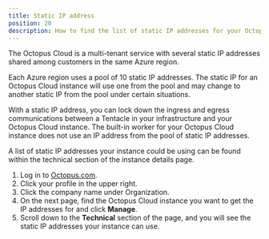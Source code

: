 ```yaml
---
title: Static IP address
position: 20
description: How to find the list of static IP addresses for your Octopus Cloud instance
---
```


The Octopus Cloud is a multi-tenant service with several static IP addresses shared among customers in the same Azure region.

Each Azure region uses a pool of 10 static IP addresses. The static IP for an Octopus Cloud instance will use one from the pool and may change to another static IP from the pool under certain situations.

With a static IP address, you can lock down the ingress and egress communications between a Tentacle in your infrastructure and your Octopus Cloud instance. The built-in worker for your Octopus Cloud instance does not use an IP address from the pool of static IP addresses.

A list of static IP addresses your instance could be using can be found within the technical section of the instance details page. 

1. Log in to [Octopus.com](https://www.octopus.com).
1. Click your profile in the upper right.
1. Click the company name under Organization. 
1. On the next page, find the Octopus Cloud instance you want to get the IP addresses for and click **Manage**. 
1. Scroll down to the **Technical** section of the page, and you will see the static IP addresses your instance can use. 
